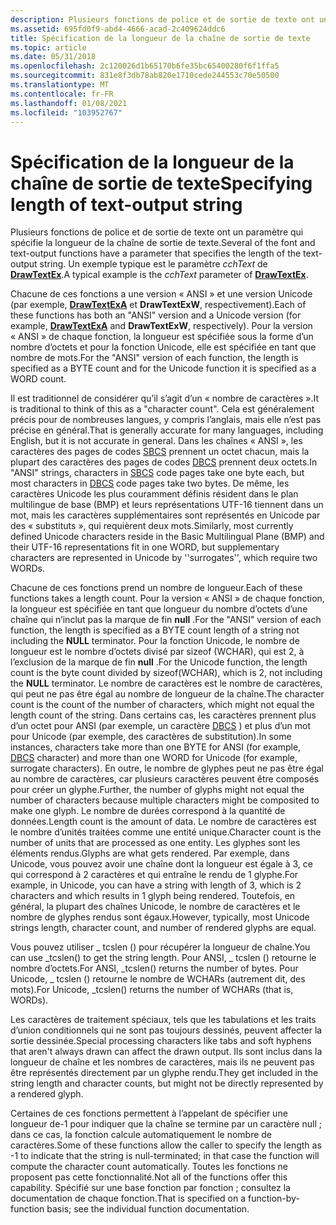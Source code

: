 ```yaml
---
description: Plusieurs fonctions de police et de sortie de texte ont un paramètre qui spécifie la longueur de la chaîne de sortie de texte. Un exemple typique est le paramètre cchText de DrawTextEx.
ms.assetid: 695fd0f9-abd4-4666-acad-2c409624ddc6
title: Spécification de la longueur de la chaîne de sortie de texte
ms.topic: article
ms.date: 05/31/2018
ms.openlocfilehash: 2c120026d1b65170b6fe35bc65400280f6f1ffa5
ms.sourcegitcommit: 831e8f3db78ab820e1710cede244553c70e50500
ms.translationtype: MT
ms.contentlocale: fr-FR
ms.lasthandoff: 01/08/2021
ms.locfileid: "103952767"
---
```

# <a name="specifying-length-of-text-output-string"></a><span data-ttu-id="c0449-104">Spécification de la longueur de la chaîne de sortie de texte</span><span class="sxs-lookup"><span data-stu-id="c0449-104">Specifying length of text-output string</span></span>

<span data-ttu-id="c0449-105">Plusieurs fonctions de police et de sortie de texte ont un paramètre qui spécifie la longueur de la chaîne de sortie de texte.</span><span class="sxs-lookup"><span data-stu-id="c0449-105">Several of the font and text-output functions have a parameter that specifies the length of the text-output string.</span></span> <span data-ttu-id="c0449-106">Un exemple typique est le paramètre *cchText* de [**DrawTextEx**](/windows/desktop/api/Winuser/nf-winuser-drawtextexa).</span><span class="sxs-lookup"><span data-stu-id="c0449-106">A typical example is the *cchText* parameter of [**DrawTextEx**](/windows/desktop/api/Winuser/nf-winuser-drawtextexa).</span></span>

<span data-ttu-id="c0449-107">Chacune de ces fonctions a une version « ANSI » et une version Unicode (par exemple, [**DrawTextExA**](/windows/desktop/api/Winuser/nf-winuser-drawtextexa) et **DrawTextExW**, respectivement).</span><span class="sxs-lookup"><span data-stu-id="c0449-107">Each of these functions has both an "ANSI" version and a Unicode version (for example, [**DrawTextExA**](/windows/desktop/api/Winuser/nf-winuser-drawtextexa) and **DrawTextExW**, respectively).</span></span> <span data-ttu-id="c0449-108">Pour la version « ANSI » de chaque fonction, la longueur est spécifiée sous la forme d’un nombre d’octets et pour la fonction Unicode, elle est spécifiée en tant que nombre de mots.</span><span class="sxs-lookup"><span data-stu-id="c0449-108">For the "ANSI" version of each function, the length is specified as a BYTE count and for the Unicode function it is specified as a WORD count.</span></span>

<span data-ttu-id="c0449-109">Il est traditionnel de considérer qu’il s’agit d’un « nombre de caractères ».</span><span class="sxs-lookup"><span data-stu-id="c0449-109">It is traditional to think of this as a "character count".</span></span> <span data-ttu-id="c0449-110">Cela est généralement précis pour de nombreuses langues, y compris l’anglais, mais elle n’est pas précise en général.</span><span class="sxs-lookup"><span data-stu-id="c0449-110">That is generally accurate for many languages, including English, but it is not accurate in general.</span></span> <span data-ttu-id="c0449-111">Dans les chaînes « ANSI », les caractères des pages de codes [SBCS](../intl/single-byte-character-sets.md) prennent un octet chacun, mais la plupart des caractères des pages de codes [DBCS](../intl/double-byte-character-sets.md) prennent deux octets.</span><span class="sxs-lookup"><span data-stu-id="c0449-111">In "ANSI" strings, characters in [SBCS](../intl/single-byte-character-sets.md) code pages take one byte each, but most characters in [DBCS](../intl/double-byte-character-sets.md) code pages take two bytes.</span></span> <span data-ttu-id="c0449-112">De même, les caractères Unicode les plus couramment définis résident dans le plan multilingue de base (BMP) et leurs représentations UTF-16 tiennent dans un mot, mais les caractères supplémentaires sont représentés en Unicode par des « substituts », qui requièrent deux mots.</span><span class="sxs-lookup"><span data-stu-id="c0449-112">Similarly, most currently defined Unicode characters reside in the Basic Multilingual Plane (BMP) and their UTF-16 representations fit in one WORD, but supplementary characters are represented in Unicode by ''surrogates'', which require two WORDs.</span></span>

<span data-ttu-id="c0449-113">Chacune de ces fonctions prend un nombre de longueur.</span><span class="sxs-lookup"><span data-stu-id="c0449-113">Each of these functions takes a length count.</span></span> <span data-ttu-id="c0449-114">Pour la version « ANSI » de chaque fonction, la longueur est spécifiée en tant que longueur du nombre d’octets d’une chaîne qui n’inclut pas la marque de fin **null** .</span><span class="sxs-lookup"><span data-stu-id="c0449-114">For the "ANSI" version of each function, the length is specified as a BYTE count length of a string not including the **NULL** terminator.</span></span> <span data-ttu-id="c0449-115">Pour la fonction Unicode, le nombre de longueur est le nombre d’octets divisé par sizeof (WCHAR), qui est 2, à l’exclusion de la marque de fin **null** .</span><span class="sxs-lookup"><span data-stu-id="c0449-115">For the Unicode function, the length count is the byte count divided by sizeof(WCHAR), which is 2, not including the **NULL** terminator.</span></span> <span data-ttu-id="c0449-116">Le nombre de caractères est le nombre de caractères, qui peut ne pas être égal au nombre de longueur de la chaîne.</span><span class="sxs-lookup"><span data-stu-id="c0449-116">The character count is the count of the number of characters, which might not equal the length count of the string.</span></span> <span data-ttu-id="c0449-117">Dans certains cas, les caractères prennent plus d’un octet pour ANSI (par exemple, un caractère [DBCS](../intl/double-byte-character-sets.md) ) et plus d’un mot pour Unicode (par exemple, des caractères de substitution).</span><span class="sxs-lookup"><span data-stu-id="c0449-117">In some instances, characters take more than one BYTE for ANSI (for example, [DBCS](../intl/double-byte-character-sets.md) character) and more than one WORD for Unicode (for example, surrogate characters).</span></span> <span data-ttu-id="c0449-118">En outre, le nombre de glyphes peut ne pas être égal au nombre de caractères, car plusieurs caractères peuvent être composés pour créer un glyphe.</span><span class="sxs-lookup"><span data-stu-id="c0449-118">Further, the number of glyphs might not equal the number of characters because multiple characters might be composited to make one glyph.</span></span> <span data-ttu-id="c0449-119">Le nombre de durées correspond à la quantité de données.</span><span class="sxs-lookup"><span data-stu-id="c0449-119">Length count is the amount of data.</span></span> <span data-ttu-id="c0449-120">Le nombre de caractères est le nombre d’unités traitées comme une entité unique.</span><span class="sxs-lookup"><span data-stu-id="c0449-120">Character count is the number of units that are processed as one entity.</span></span> <span data-ttu-id="c0449-121">Les glyphes sont les éléments rendus.</span><span class="sxs-lookup"><span data-stu-id="c0449-121">Glyphs are what gets rendered.</span></span> <span data-ttu-id="c0449-122">Par exemple, dans Unicode, vous pouvez avoir une chaîne dont la longueur est égale à 3, ce qui correspond à 2 caractères et qui entraîne le rendu de 1 glyphe.</span><span class="sxs-lookup"><span data-stu-id="c0449-122">For example, in Unicode, you can have a string with length of 3, which is 2 characters and which results in 1 glyph being rendered.</span></span> <span data-ttu-id="c0449-123">Toutefois, en général, la plupart des chaînes Unicode, le nombre de caractères et le nombre de glyphes rendus sont égaux.</span><span class="sxs-lookup"><span data-stu-id="c0449-123">However, typically, most Unicode strings length, character count, and number of rendered glyphs are equal.</span></span>

<span data-ttu-id="c0449-124">Vous pouvez utiliser \_ tcslen () pour récupérer la longueur de chaîne.</span><span class="sxs-lookup"><span data-stu-id="c0449-124">You can use \_tcslen() to get the string length.</span></span> <span data-ttu-id="c0449-125">Pour ANSI, \_ tcslen () retourne le nombre d’octets.</span><span class="sxs-lookup"><span data-stu-id="c0449-125">For ANSI, \_tcslen() returns the number of bytes.</span></span> <span data-ttu-id="c0449-126">Pour Unicode, \_ tcslen () retourne le nombre de WCHARs (autrement dit, des mots).</span><span class="sxs-lookup"><span data-stu-id="c0449-126">For Unicode, \_tcslen() returns the number of WCHARs (that is, WORDs).</span></span>

<span data-ttu-id="c0449-127">Les caractères de traitement spéciaux, tels que les tabulations et les traits d’union conditionnels qui ne sont pas toujours dessinés, peuvent affecter la sortie dessinée.</span><span class="sxs-lookup"><span data-stu-id="c0449-127">Special processing characters like tabs and soft hyphens that aren't always drawn can affect the drawn output.</span></span> <span data-ttu-id="c0449-128">Ils sont inclus dans la longueur de chaîne et les nombres de caractères, mais ils ne peuvent pas être représentés directement par un glyphe rendu.</span><span class="sxs-lookup"><span data-stu-id="c0449-128">They get included in the string length and character counts, but might not be directly represented by a rendered glyph.</span></span>

<span data-ttu-id="c0449-129">Certaines de ces fonctions permettent à l’appelant de spécifier une longueur de-1 pour indiquer que la chaîne se termine par un caractère null ; dans ce cas, la fonction calcule automatiquement le nombre de caractères.</span><span class="sxs-lookup"><span data-stu-id="c0449-129">Some of these functions allow the caller to specify the length as -1 to indicate that the string is null-terminated; in that case the function will compute the character count automatically.</span></span> <span data-ttu-id="c0449-130">Toutes les fonctions ne proposent pas cette fonctionnalité.</span><span class="sxs-lookup"><span data-stu-id="c0449-130">Not all of the functions offer this capability.</span></span> <span data-ttu-id="c0449-131">Spécifié sur une base fonction par fonction ; consultez la documentation de chaque fonction.</span><span class="sxs-lookup"><span data-stu-id="c0449-131">That is specified on a function-by-function basis; see the individual function documentation.</span></span>

 

 
